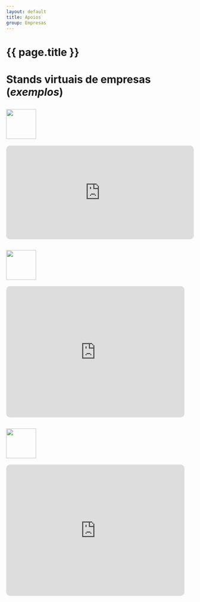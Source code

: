 ```yaml
---
layout: default 
title: Apoios 
group: Empresas
---
```


# {{ page.title }}

# Stands virtuais de empresas (*exemplos*)
 
<div class="container">
    <div class="row">
        <div class="d-flex justify-content-left">
            <div class="col-lg-8">
                <a href="https://www.mota-engil.com/en/"> <h2><img src="{{ site.baseurl }}/images/sponsors/Logo_ME-ENGENHARIA.png" alt="" style="height:80px"/></h2></a>
                <div id="Container1"
                     style="padding-bottom:50%; position:relative; display:block; width: 100%">
                    <iframe id="ViostreamIframe1" width="100%" height="100%"
                            src="https://ricardosgeral.github.io/lnec_mrzpn/" allowfullscreen=""
                            style="position:absolute; top:0; left: 0; border-radius: 10px; border-width:0"></iframe>
                </div>
            </div>
        </div>
    </div>
    <div class="row">
        <div class="d-flex justify-content-left">
            <div class="col-sm-5">
                <h2><img src="{{ site.baseurl }}/images/sponsors/Logo_Elsamex-Portugal.jpg" alt="" style="height:80px"/></h2>
                <div id="Container12"
                     style="padding-bottom:70%; position:relative; display:block; width: 95%">
                    <iframe id="ViostreamIframe12" width="100%" height="100%"
                            src="https://ricardosgeral.github.io/lnec_mrzpn/" allowfullscreen=""
                            style="position:absolute; top:0; left: 0; border-radius: 10px; border-width:0"></iframe>
                </div>
            </div>
            <div class="col-sm-3">
                <h2><img src="{{ site.baseurl }}/images/sponsors/Logo_BIANCHINI.png" alt="" style="height:80px"/></h2>
                <div id="Container3"
                     style="padding-bottom:70%; position:relative; display:block; width: 95%">
                    <iframe id="ViostreamIframe3" width="100%" height="100%"
                            src="https://ricardosgeral.github.io/lnec_mrzpn/" allowfullscreen=""
                            style="position:absolute; top:0; left: 0; border-radius: 10px; border-width:0"></iframe>
                </div>
            </div>
        </div>
    </div>
</div>